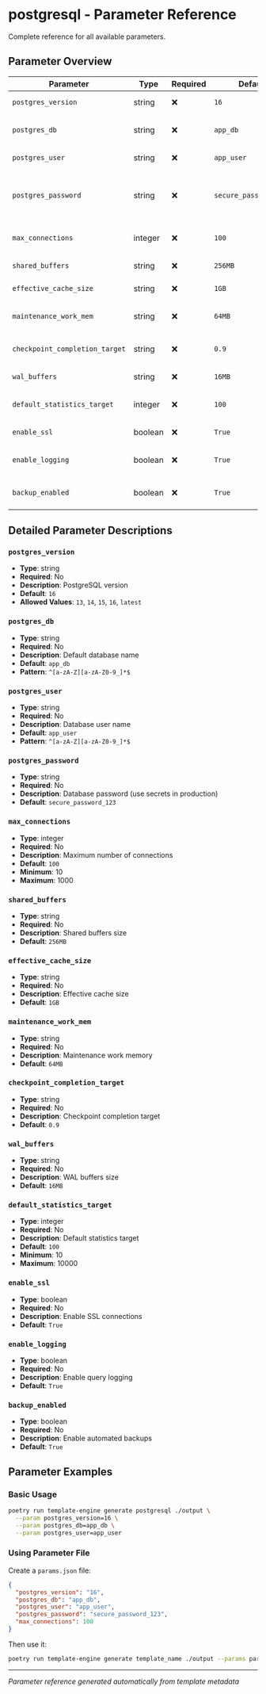 # postgresql - Parameter Reference

Complete reference for all available parameters.

## Parameter Overview

| Parameter | Type | Required | Default | Description |
|-----------|------|----------|---------|-------------|
| `postgres_version` | string | ❌ | `16` | PostgreSQL version |
| `postgres_db` | string | ❌ | `app_db` | Default database name |
| `postgres_user` | string | ❌ | `app_user` | Database user name |
| `postgres_password` | string | ❌ | `secure_password_123` | Database password (use secrets in production) |
| `max_connections` | integer | ❌ | `100` | Maximum number of connections |
| `shared_buffers` | string | ❌ | `256MB` | Shared buffers size |
| `effective_cache_size` | string | ❌ | `1GB` | Effective cache size |
| `maintenance_work_mem` | string | ❌ | `64MB` | Maintenance work memory |
| `checkpoint_completion_target` | string | ❌ | `0.9` | Checkpoint completion target |
| `wal_buffers` | string | ❌ | `16MB` | WAL buffers size |
| `default_statistics_target` | integer | ❌ | `100` | Default statistics target |
| `enable_ssl` | boolean | ❌ | `True` | Enable SSL connections |
| `enable_logging` | boolean | ❌ | `True` | Enable query logging |
| `backup_enabled` | boolean | ❌ | `True` | Enable automated backups |

## Detailed Parameter Descriptions

### `postgres_version`

- **Type**: string
- **Required**: No
- **Description**: PostgreSQL version
- **Default**: `16`
- **Allowed Values**: `13`, `14`, `15`, `16`, `latest`

### `postgres_db`

- **Type**: string
- **Required**: No
- **Description**: Default database name
- **Default**: `app_db`
- **Pattern**: `^[a-zA-Z][a-zA-Z0-9_]*$`

### `postgres_user`

- **Type**: string
- **Required**: No
- **Description**: Database user name
- **Default**: `app_user`
- **Pattern**: `^[a-zA-Z][a-zA-Z0-9_]*$`

### `postgres_password`

- **Type**: string
- **Required**: No
- **Description**: Database password (use secrets in production)
- **Default**: `secure_password_123`

### `max_connections`

- **Type**: integer
- **Required**: No
- **Description**: Maximum number of connections
- **Default**: `100`
- **Minimum**: 10
- **Maximum**: 1000

### `shared_buffers`

- **Type**: string
- **Required**: No
- **Description**: Shared buffers size
- **Default**: `256MB`

### `effective_cache_size`

- **Type**: string
- **Required**: No
- **Description**: Effective cache size
- **Default**: `1GB`

### `maintenance_work_mem`

- **Type**: string
- **Required**: No
- **Description**: Maintenance work memory
- **Default**: `64MB`

### `checkpoint_completion_target`

- **Type**: string
- **Required**: No
- **Description**: Checkpoint completion target
- **Default**: `0.9`

### `wal_buffers`

- **Type**: string
- **Required**: No
- **Description**: WAL buffers size
- **Default**: `16MB`

### `default_statistics_target`

- **Type**: integer
- **Required**: No
- **Description**: Default statistics target
- **Default**: `100`
- **Minimum**: 10
- **Maximum**: 10000

### `enable_ssl`

- **Type**: boolean
- **Required**: No
- **Description**: Enable SSL connections
- **Default**: `True`

### `enable_logging`

- **Type**: boolean
- **Required**: No
- **Description**: Enable query logging
- **Default**: `True`

### `backup_enabled`

- **Type**: boolean
- **Required**: No
- **Description**: Enable automated backups
- **Default**: `True`


## Parameter Examples

### Basic Usage

```bash
poetry run template-engine generate postgresql ./output \
  --param postgres_version=16 \
  --param postgres_db=app_db \
  --param postgres_user=app_user
```

### Using Parameter File

Create a `params.json` file:

```json
{
  "postgres_version": "16",
  "postgres_db": "app_db",
  "postgres_user": "app_user",
  "postgres_password": "secure_password_123",
  "max_connections": 100
}
```

Then use it:

```bash
poetry run template-engine generate template_name ./output --params params.json
```

---

*Parameter reference generated automatically from template metadata*
